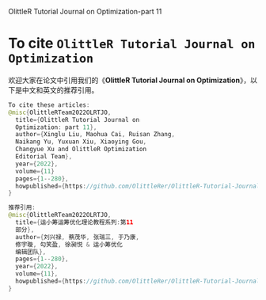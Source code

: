 OlittleR Tutorial Journal on Optimization-part 11

# To cite `OlittleR Tutorial Journal on Optimization`

欢迎大家在论文中引用我们的《**OlittleR Tutorial Journal on Optimization**》，以下是中文和英文的推荐引用。

```java
To cite these articles: 
@misc{OlittleRTeam2022OLRTJO,
  title={OlittleR Tutorial Journal on 
  Optimization: part 11},
  author={Xinglu Liu, Maohua Cai, Ruisan Zhang, 
  Naikang Yu, Yuxuan Xiu, Xiaoying Gou, 
  Changyue Xu and OlittleR Optimization 
  Editorial Team}, 
  year={2022},
  volume={11}
  pages={1--280},
  howpublished={https://github.com/OlittleRer/OlittleR-Tutorial-Journal-on-Optimization}
}
```

```java
推荐引用: 
@misc{OlittleRTeam2022OLRTJO,
  title={运小筹运筹优化理论教程系列:第11
  部分},
  author={刘兴禄, 蔡茂华, 张瑞三, 于乃康, 
  修宇璇, 勾笑盈, 徐昶悦 & 运小筹优化
  编辑团队},
  pages={1--280},
  year={2022},
  volume={11},
  howpublished={https://github.com/OlittleRer/OlittleR-Tutorial-Journal-on-Optimization}
}
```
